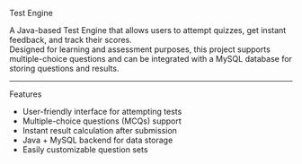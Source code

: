  Test Engine

A Java-based Test Engine that allows users to attempt quizzes, get instant feedback, and track their scores.  
Designed for learning and assessment purposes, this project supports multiple-choice questions and can be integrated with a MySQL database for storing questions and results.

---

 Features
- User-friendly interface for attempting tests
- Multiple-choice questions (MCQs) support
- Instant result calculation after submission
- Java + MySQL backend for data storage
- Easily customizable question sets
